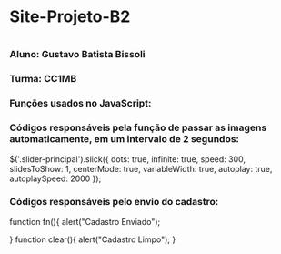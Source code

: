 # Site-Projeto-B2
# 
### Aluno: Gustavo Batista Bissoli
### Turma: CC1MB
### Funções usados no JavaScript:
 ### Códigos responsáveis pela função de passar as imagens automaticamente, em um intervalo de 2 segundos:
 $('.slider-principal').slick({
  dots: true,
  infinite: true,
  speed: 300,
  slidesToShow: 1,
  centerMode: true,
  variableWidth: true,
  autoplay: true,
  autoplaySpeed: 2000
});
 ### Códigos responsáveis pelo envio do cadastro:
 function fn(){
    alert("Cadastro Enviado");
  
}
function clear(){
  alert("Cadastro Limpo");
}

